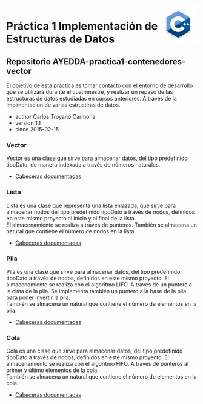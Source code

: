 
<img src="./img/cplus.png" width="20%" style="float:right">

# Práctica 1 Implementación de Estructuras de Datos

## Repositorio AYEDDA-practica1-contenedores-vector

El objetivo de esta práctica es tomar contacto con el entorno de desarrollo que se utilizará
durante el cuatrimestre, y realizar un repaso de las estructuras de datos estudiadas en cursos
anteriores. A través de la implmentacion de varias estructiras de datos.

* author  Carlos Troyano Carmona
* version 1.1
* since   2015-02-15


### Vector
Vector es una clase que sirve para almacenar datos, del tipo predefinido tipoDato, de manera indexada
a través de números naturales.
* [Cabeceras  documentadas](https://github.com/ctc87/AYEDDA-Practica-1-Implementacion-de-Estructuras-de-Datos/blob/gh-pages/src/vector/vector.hpp)

### Lista
Lista es una clase que representa una lista enlazada, que sirve para almacenar nodos del tipo predefinido
tipoDato a través de nodos, definidos en este mismo proyecto al inicio y al final de la lista. <br/>
El almacenamiento se realiza a través de punteros. También se almacena un natural que contiene el número de
nodos en la lista.
* [Cabeceras  documentadas](https://github.com/ctc87/AYEDDA-Practica-1-Implementacion-de-Estructuras-de-Datos/blob/gh-pages/src/lista/lista.hpp)

### Pila
Pila es una clase que sirve para almacenar datos, del tipo predefinido tipoDato a través de nodos,
definidos en este mismo proyecto. El almacenamiento se realiza con el algoritmo LIFO. A través de un puntero
a la cima de la pila. Se implementa también un puntero a la base de la pila para poder invertir la pila.<br/>
También se almacena un natural que contiene el número de elementos en la pila.
* [Cabeceras  documentadas](https://github.com/ctc87/AYEDDA-Practica-1-Implementacion-de-Estructuras-de-Datos/blob/gh-pages/src/pila/pila.hpp)

### Cola
Cola es una clase que sirve para almacenar datos, del tipo predefinido tipoDato a través de nodos,
definidos en este mismo proyecto. El almacenamiento se realiza con el algoritmo FIFO. A través de punteros
al primer y último elementos de la cola. <br/>
También se almacena un natural que contiene el número de elementos en la cola.
* [Cabeceras  documentadas](https://github.com/ctc87/AYEDDA-Practica-1-Implementacion-de-Estructuras-de-Datos/blob/gh-pages/src/cola/cola.hpp)

